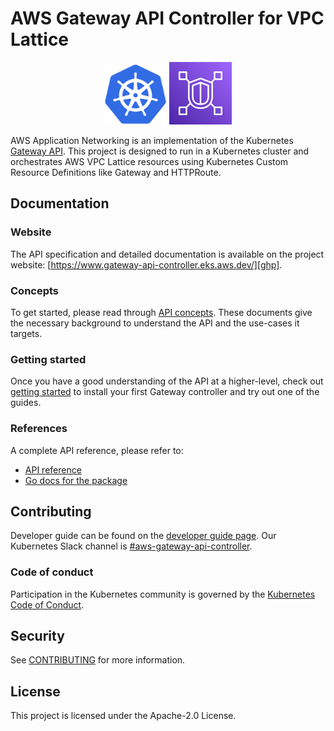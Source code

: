 # AWS Gateway API Controller for VPC Lattice

<p align="center">
    <img src="docs/images/kubernetes_icon.svg" alt="Kubernetes logo" width="100" /> 
    <img src="docs/images/controller.png" alt="AWS Load Balancer logo" width="100" />
</p>

AWS Application Networking is an implementation of the Kubernetes [Gateway API](https://gateway-api.sigs.k8s.io/). This project is designed to run in a Kubernetes cluster and orchestrates AWS VPC Lattice resources using Kubernetes Custom Resource Definitions like Gateway and HTTPRoute.

## Documentation

### Website

The API specification and detailed documentation is available on the project
website: [https://www.gateway-api-controller.eks.aws.dev/][ghp].

### Concepts

To get started, please read through [API concepts][concepts]. These documents give the necessary background to understand the API and the use-cases it targets.

### Getting started

Once you have a good understanding of the API at a higher-level, check out
[getting started][getting-started] to install your first Gateway controller and try out
one of the guides.

### References

A complete API reference, please refer to:

- [API reference][spec]
- [Go docs for the package][godoc]

## Contributing

Developer guide can be found on the [developer guide page][dev].
Our Kubernetes Slack channel is [#aws-gateway-api-controller][slack].

### Code of conduct

Participation in the Kubernetes community is governed by the
[Kubernetes Code of Conduct](code-of-conduct.md).

## Security

See [CONTRIBUTING](CONTRIBUTING.md#security-issue-notifications) for more information.

## License

This project is licensed under the Apache-2.0 License.

[ghp]: https://www.gateway-api-controller.eks.aws.dev/
[dev]: https://www.gateway-api-controller.eks.aws.dev/contributing/developer/
[slack]: https://kubernetes.slack.com/messages/aws-gateway-api-controller
[getting-started]: https://www.gateway-api-controller.eks.aws.dev/guides/getstarted/
[spec]: https://www.gateway-api-controller.eks.aws.dev/api-reference/
[concepts]: https://www.gateway-api-controller.eks.aws.dev/concepts/
[gh_release]: https://github.com/aws/aws-application-networking-k8s/releases/tag/v1.0.6
[godoc]: https://www.gateway-api-controller.eks.aws.dev/
